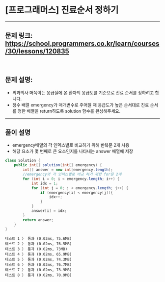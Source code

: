 # [프로그래머스] 진료순서 정하기

---

## 문제 링크: https://school.programmers.co.kr/learn/courses/30/lessons/120835

<br>

## 문제 설명:

- 외과의사 머쓱이는 응급실에 온 환자의 응급도를 기준으로 진료 순서를 정하려고 합니다. 
- 정수 배열 emergency가 매개변수로 주어질 때 응급도가 높은 순서대로 진료 순서를 정한 배열을 return하도록 solution 함수를 완성해주세요.
---

## 풀이 설명

- emergency배열의 각 인덱스별로 비교하기 위해 반복문 2개 사용
- 해당 요소가 몇 번째로 큰 요소인지를 나타내는 answer 배열에 저장


```java
class Solution {
    public int[] solution(int[] emergency) {
        int[] answer = new int[emergency.length];
        //emergency의 각 인덱스별로 비교 하기 위한 for문 2개
        for (int i = 0; i < emergency.length; i++) {
            int idx = 1;
            for (int j = 0; j < emergency.length; j++) {
                if (emergency[i] < emergency[j]){
                    idx++;
                }
            }
            answer[i] = idx;
        }
        return answer;
    }
}
```

```text
테스트 1 〉	통과 (0.02ms, 75.6MB)
테스트 2 〉	통과 (0.02ms, 76.5MB)
테스트 3 〉	통과 (0.02ms, 73MB)
테스트 4 〉	통과 (0.02ms, 65.9MB)
테스트 5 〉	통과 (0.02ms, 74.3MB)
테스트 6 〉	통과 (0.02ms, 76.7MB)
테스트 7 〉	통과 (0.02ms, 73.9MB)
테스트 8 〉	통과 (0.02ms, 70.9MB)
```